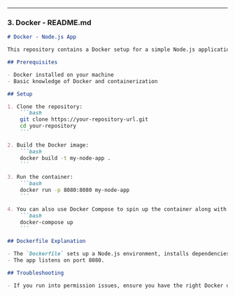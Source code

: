 
---

### 3. **Docker - README.md**

```markdown
# Docker - Node.js App

This repository contains a Docker setup for a simple Node.js application.

## Prerequisites

- Docker installed on your machine
- Basic knowledge of Docker and containerization

## Setup

1. Clone the repository:
    ```bash
    git clone https://your-repository-url.git
    cd your-repository
    ```

2. Build the Docker image:
    ```bash
    docker build -t my-node-app .
    ```

3. Run the container:
    ```bash
    docker run -p 8080:8080 my-node-app
    ```

4. You can also use Docker Compose to spin up the container along with other services:
    ```bash
    docker-compose up
    ```

## Dockerfile Explanation

- The `Dockerfile` sets up a Node.js environment, installs dependencies, and runs the app.
- The app listens on port 8080.

## Troubleshooting

- If you run into permission issues, ensure you have the right Docker user permissions or try running with `sudo`.

